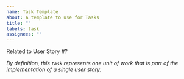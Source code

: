 ```yaml
---
name: Task Template
about: A template to use for Tasks
title: ""
labels: task
assignees: ""
---
```


Related to User Story #?

_By definition, this `task` represents one unit of work that is part of the implementation of a single user story._

